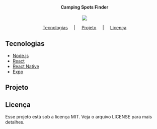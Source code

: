 <h4 align="center">
  Camping Spots Finder
</h4>

<p align="center">
  <img src="https://img.shields.io/static/v1?label=license&message=MIT&color=yellow"/>
</p>

<p align="center">
  <a href="">Tecnologias</a> &nbsp; &nbsp; | &nbsp; &nbsp;
  <a href="">Projeto</a> &nbsp; &nbsp; | &nbsp; &nbsp;
  <a href="">Licença</a>
</p>

## Tecnologias

- [Node.js](https://nodejs.org/en/)
- [React](https://reactjs.org)
- [React Native](https://facebook.github.io/react-native/)
- [Expo](https://expo.io/)

## Projeto

## Licença

Esse projeto está sob a licença MIT. Veja o arquivo LICENSE para mais detalhes.